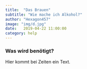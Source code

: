 ```yaml
---
title:  "Das Brauen"
subtitle: "Wie mache ich Alkohol?"
author: "Hexagon457"
image: "img/d.jpg"
date:   2019-04-22 11:00:00
category: help
---
```


### Was wird benötigt?
Hier kommt bei Zeiten ein Text.